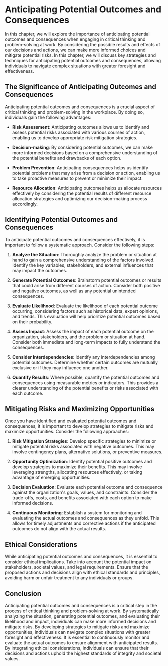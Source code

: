 Anticipating Potential Outcomes and Consequences
===========================================================

In this chapter, we will explore the importance of anticipating potential outcomes and consequences when engaging in critical thinking and problem-solving at work. By considering the possible results and effects of our decisions and actions, we can make more informed choices and mitigate potential risks. In this chapter, we will discuss key strategies and techniques for anticipating potential outcomes and consequences, allowing individuals to navigate complex situations with greater foresight and effectiveness.

The Significance of Anticipating Outcomes and Consequences
----------------------------------------------------------

Anticipating potential outcomes and consequences is a crucial aspect of critical thinking and problem-solving in the workplace. By doing so, individuals gain the following advantages:

* **Risk Assessment**: Anticipating outcomes allows us to identify and assess potential risks associated with various courses of action, enabling us to develop appropriate risk mitigation strategies.

* **Decision-making**: By considering potential outcomes, we can make more informed decisions based on a comprehensive understanding of the potential benefits and drawbacks of each option.

* **Problem Prevention**: Anticipating consequences helps us identify potential problems that may arise from a decision or action, enabling us to take proactive measures to prevent or minimize their impact.

* **Resource Allocation**: Anticipating outcomes helps us allocate resources effectively by considering the potential results of different resource allocation strategies and optimizing our decision-making process accordingly.

Identifying Potential Outcomes and Consequences
-----------------------------------------------

To anticipate potential outcomes and consequences effectively, it is important to follow a systematic approach. Consider the following steps:

1. **Analyze the Situation**: Thoroughly analyze the problem or situation at hand to gain a comprehensive understanding of the factors involved. Identify the key variables, stakeholders, and external influences that may impact the outcomes.

2. **Generate Potential Outcomes**: Brainstorm potential outcomes or results that could arise from different courses of action. Consider both positive and negative outcomes, as well as any potential unintended consequences.

3. **Evaluate Likelihood**: Evaluate the likelihood of each potential outcome occurring, considering factors such as historical data, expert opinions, and trends. This evaluation will help prioritize potential outcomes based on their probability.

4. **Assess Impact**: Assess the impact of each potential outcome on the organization, stakeholders, and the problem or situation at hand. Consider both immediate and long-term impacts to fully understand the consequences.

5. **Consider Interdependencies**: Identify any interdependencies among potential outcomes. Determine whether certain outcomes are mutually exclusive or if they may influence one another.

6. **Quantify Results**: Where possible, quantify the potential outcomes and consequences using measurable metrics or indicators. This provides a clearer understanding of the potential benefits or risks associated with each outcome.

Mitigating Risks and Maximizing Opportunities
---------------------------------------------

Once you have identified and evaluated potential outcomes and consequences, it is important to develop strategies to mitigate risks and maximize opportunities. Consider the following approaches:

1. **Risk Mitigation Strategies**: Develop specific strategies to minimize or mitigate potential risks associated with negative outcomes. This may involve contingency plans, alternative solutions, or preventive measures.

2. **Opportunity Optimization**: Identify potential positive outcomes and develop strategies to maximize their benefits. This may involve leveraging strengths, allocating resources effectively, or taking advantage of emerging opportunities.

3. **Decision Evaluation**: Evaluate each potential outcome and consequence against the organization's goals, values, and constraints. Consider the trade-offs, costs, and benefits associated with each option to make informed decisions.

4. **Continuous Monitoring**: Establish a system for monitoring and evaluating the actual outcomes and consequences as they unfold. This allows for timely adjustments and corrective actions if the anticipated outcomes do not align with the actual results.

Ethical Considerations
----------------------

While anticipating potential outcomes and consequences, it is essential to consider ethical implications. Take into account the potential impact on stakeholders, societal values, and legal requirements. Ensure that the proposed actions and decisions align with ethical standards and principles, avoiding harm or unfair treatment to any individuals or groups.

Conclusion
----------

Anticipating potential outcomes and consequences is a critical step in the process of critical thinking and problem-solving at work. By systematically analyzing the situation, generating potential outcomes, and evaluating their likelihood and impact, individuals can make more informed decisions and mitigate risks. By developing strategies to mitigate risks and maximize opportunities, individuals can navigate complex situations with greater foresight and effectiveness. It is essential to continuously monitor and evaluate the actual outcomes to ensure alignment with anticipated results. By integrating ethical considerations, individuals can ensure that their decisions and actions uphold the highest standards of integrity and societal values.
